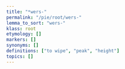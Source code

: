 ```yaml
---
title: "*wers-"
permalink: "/pie/root/wers-"
lemma_to_sort: "wers-"
klass: root
etymology: []
markers: []
synonyms: []
definitions: ["to wipe", "peak", "height"]
topics: []
---
```

